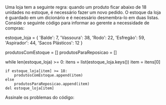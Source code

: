Uma loja tem a seguinte regra: quando um produto ficar abaixo de 18 unidades no estoque, é necessário fazer um novo pedido. O estoque da loja é guardado em um dicionário e é necessário desmembra-lo em duas listas.
Conside o seguinte código para informar ao gerente a necessidade de compras:

estoque_loja = {
    'Balde': 7,
    'Vassoura': 38,
    'Rodo': 22,
    'Esfregão': 59,
    'Aspirador': 44,
    'Sacos Plásticos': 12
}


produtosComEstoque = []
produtosParaReposicao = []

while len(estoque_loja) >= 0:
    itens = list(estoque_loja.keys())
    item = itens[0]
    
    if estoque_loja[item] >= 18:
        produtosComEstoque.append(item)
    else 
        produtosParaReposicao.append(item)
    del estoque_loja[item]
    
Assinale os problemas do código: